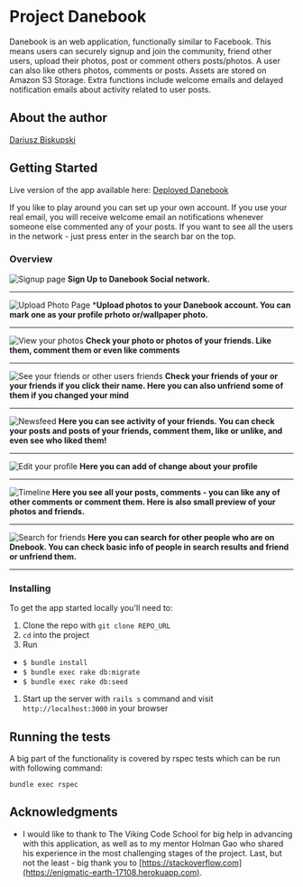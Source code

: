 
# Project Danebook

Danebook is an web application, functionally similar to Facebook. This means users can securely signup and join the community, friend other users, upload their photos, post or comment others posts/photos. A user can also like others photos, comments or posts. Assets are stored on Amazon S3 Storage. Extra functions include welcome emails and delayed notification emails about activity related to user posts.

## About the author
[Dariusz Biskupski](https://github.com/Visiona/assignment_danebook_goes_live)

## Getting Started

Live version of the app available here:
[Deployed Danebook](https://enigmatic-earth-17108.herokuapp.com)

If you like to play around you can set up your own account. If you use your real email, you will receive welcome email an notifications whenever someone else commented any of your posts. If you want to see all the users in the network - just press enter in the search bar on the top.


### Overview


![Signup page](https://github.com/Visiona/project_danebook/blob/master/public/assets/Danebook7.png)
**Sign Up to Danebook Social network.**
***

![Upload Photo Page](https://github.com/Visiona/project_danebook/blob/master/public/assets/Danebook1.png)
***Upload photos to your Danebook account. You can mark one as your profile prhoto or/wallpaper photo.**
***

![View your photos](https://github.com/Visiona/project_danebook/blob/master/public/assets/Danebook4.png)
**Check your photo or photos of your friends. Like them, comment them or even like comments**
***

![See your friends or other users friends](https://github.com/Visiona/project_danebook/blob/master/public/assets/Danebook13.png)
**Check your friends of your or your friends if you click their name. Here you can also unfriend some of them if you changed your mind**
***

![Newsfeed](https://github.com/Visiona/project_danebook/blob/master/public/assets/Danebook12.png)
**Here you can see activity of your friends. You can check your posts and posts of your friends, comment them, like or unlike, and even see who liked them!**
***

![Edit your profile](https://github.com/Visiona/project_danebook/blob/master/public/assets/Danebook9.png)
**Here you can add of change about your profile**
***

![Timeline](https://github.com/Visiona/project_danebook/blob/master/public/assets/Danebook14.png)
**Here you see all your posts, comments - you can like any of other comments or comment them. Here is also small preview of your photos and friends.**
***

![Search for friends](https://github.com/Visiona/project_danebook/blob/master/public/assets/Danebook5.png)
**Here you can search for other people who are on Dnebook. You can check basic info of people in search results and friend or unfriend them.**
***

### Installing

To get the app started locally you'll need to:

1. Clone the repo with `git clone REPO_URL`
1. `cd` into the project
1. Run
  - `$ bundle install`
  - `$ bundle exec rake db:migrate`
  - `$ bundle exec rake db:seed`
1. Start up the server with `rails s` command and visit `http://localhost:3000` in your browser

## Running the tests

A big part of the functionality is covered by rspec tests which can be run with following command:
```
bundle exec rspec
```

## Acknowledgments

* I would like to thank to The Viking Code School for big help in advancing with this application, as well as to my mentor Holman Gao who shared his experience in the most challenging stages of the project. Last, but not the least - big thank you to [https://stackoverflow.com](https://enigmatic-earth-17108.herokuapp.com).
